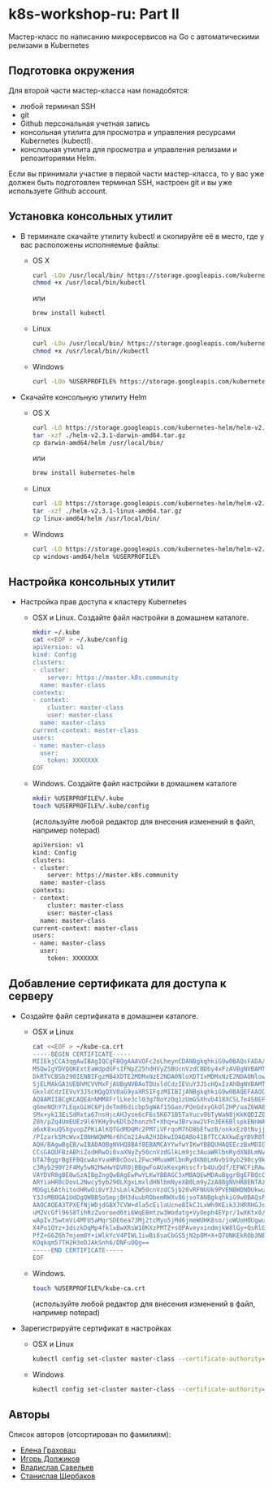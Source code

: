 
# k8s-workshop-ru: Part II

Мастер-класс по написанию микросервисов на Go с автоматическими 
релизами в Kubernetes

## Подготовка окружения

Для второй части мастер-класса нам понадобятся:
- любой терминал SSH
- git
- Github персональная учетная запись
- консольная утилита для просмотра и управления ресурсами Kubernetes (kubectl).
- конслоьная утилита для просмотра и управления релизами и репозиториями Helm.

Если вы принимали участие в первой части мастер-класса, то у вас уже должен быть подготовлен терминал SSH, настроен git и вы уже используете Github account.

## Установка консольных утилит

- В терминале скачайте утилиту kubectl и скопируйте её в место, где у вас расположены исполняемые файлы:

  - OS X
	```sh
	curl -LOo /usr/local/bin/ https://storage.googleapis.com/kubernetes-release/release/v1.5.6/bin/darwin/amd64/kubectl
	chmod +x /usr/local/bin/kubectl
	```
	или
	```sh
	brew install kubectl
	```

  - Linux
	```sh
	curl -LOo /usr/local/bin/ https://storage.googleapis.com/kubernetes-release/release/v1.5.6/bin/linux/amd64/kubectl
	chmod +x /usr/local/bin//kubectl
	```

  - Windows
	```sh
	curl -LOo %USERPROFILE% https://storage.googleapis.com/kubernetes-release/release/v1.5.6/bin/windows/amd64/kubectl.exe
	```

- Скачайте консольную утилиту Helm

  - OS X
	```sh
	curl -LO https://storage.googleapis.com/kubernetes-helm/helm-v2.3.1-darwin-amd64.tar.gz
	tar -xzf ./helm-v2.3.1-darwin-amd64.tar.gz 
	cp darwin-amd64/helm /usr/local/bin/
	```
	или
	```sh
	brew install kubernetes-helm
	```

  - Linux
	```sh
	curl -LO https://storage.googleapis.com/kubernetes-helm/helm-v2.3.1-linux-amd64.tar.gz
	tar -xzf ./helm-v2.3.1-linux-amd64.tar.gz 
	cp linux-amd64/helm /usr/local/bin/
	```

  - Windows
	```sh
	curl -LO https://storage.googleapis.com/kubernetes-helm/helm-v2.3.1-windows-amd64.zip
	cp windows-amd64/helm %USERPROFILE%
	```

## Настройка консольных утилит

- Настройка прав доступа к кластеру Kubernetes

  - OSX и Linux. Создайте файл настройки в домашнем каталоге.
	```sh
	mkdir ~/.kube
	cat <<EOF > ~/.kube/config
    apiVersion: v1
	kind: Config
	clusters:
	- cluster:
	    server: https://master.k8s.community
	  name: master-class
	contexts:
	- context:
	    cluster: master-class
	    user: master-class
	  name: master-class
	current-context: master-class
	users:
	- name: master-class
	  user:
	    token: XXXXXXX
	EOF
	```

  - Windows. Создайте файл настройки в домашнем каталоге
    ```sh
    mkdir %USERPROFILE%/.kube
    touch %USERPROFILE%/.kube/config
    ```
    (используйте любой редактор для внесения изменений в файл, например notepad)
    ```sh
    apiVersion: v1
	kind: Config
	clusters:
	- cluster:
	    server: https://master.k8s.community
	  name: master-class
	contexts:
	- context:
	    cluster: master-class
	    user: master-class
	  name: master-class
	current-context: master-class
	users:
	- name: master-class
	  user:
	    token: XXXXXXX
    ```

## Добавление сертификата для доступа к серверу

- Создайте файл сертификата в домашнеи каталоге.
  
  - OSX и Linux
	```sh
	cat <<EOF > ~/kube-ca.crt
	-----BEGIN CERTIFICATE-----
	MIIEkjCCA3qgAwIBAgIQCgFBQgAAAVOFc2oLheynCDANBgkqhkiG9w0BAQsFADA/
	MSQwIgYDVQQKExtEaWdpdGFsIFNpZ25hdHVyZSBUcnVzdCBDby4xFzAVBgNVBAMT
	DkRTVCBSb290IENBIFgzMB4XDTE2MDMxNzE2NDA0NloXDTIxMDMxNzE2NDA0Nlow
	SjELMAkGA1UEBhMCVVMxFjAUBgNVBAoTDUxldCdzIEVuY3J5cHQxIzAhBgNVBAMT
	GkxldCdzIEVuY3J5cHQgQXV0aG9yaXR5IFgzMIIBIjANBgkqhkiG9w0BAQEFAAOC
	AQ8AMIIBCgKCAQEAnNMM8FrlLke3cl03g7NoYzDq1zUmGSXhvb418XCSL7e4S0EF
	q6meNQhY7LEqxGiHC6PjdeTm86dicbp5gWAf15Gan/PQeGdxyGkOlZHP/uaZ6WA8
	SMx+yk13EiSdRxta67nsHjcAHJyse6cF6s5K671B5TaYucv9bTyWaN8jKkKQDIZ0
	Z8h/pZq4UmEUEz9l6YKHy9v6Dlb2honzhT+Xhq+w3Brvaw2VFn3EK6BlspkENnWA
	a6xK8xuQSXgvopZPKiAlKQTGdMDQMc2PMTiVFrqoM7hD8bEfwzB/onkxEz0tNvjj
	/PIzark5McWvxI0NHWQWM6r6hCm21AvA2H3DkwIDAQABo4IBfTCCAXkwEgYDVR0T
	AQH/BAgwBgEB/wIBADAOBgNVHQ8BAf8EBAMCAYYwfwYIKwYBBQUHAQEEczBxMDIG
	CCsGAQUFBzABhiZodHRwOi8vaXNyZy50cnVzdGlkLm9jc3AuaWRlbnRydXN0LmNv
	bTA7BggrBgEFBQcwAoYvaHR0cDovL2FwcHMuaWRlbnRydXN0LmNvbS9yb290cy9k
	c3Ryb290Y2F4My5wN2MwHwYDVR0jBBgwFoAUxKexpHsscfrb4UuQdf/EFWCFiRAw
	VAYDVR0gBE0wSzAIBgZngQwBAgEwPwYLKwYBBAGC3xMBAQEwMDAuBggrBgEFBQcC
	ARYiaHR0cDovL2Nwcy5yb290LXgxLmxldHNlbmNyeXB0Lm9yZzA8BgNVHR8ENTAz
	MDGgL6AthitodHRwOi8vY3JsLmlkZW50cnVzdC5jb20vRFNUUk9PVENBWDNDUkwu
	Y3JsMB0GA1UdDgQWBBSoSmpjBH3duubRObemRWXv86jsoTANBgkqhkiG9w0BAQsF
	AAOCAQEA3TPXEfNjWDjdGBX7CVW+dla5cEilaUcne8IkCJLxWh9KEik3JHRRHGJo
	uM2VcGfl96S8TihRzZvoroed6ti6WqEBmtzw3Wodatg+VyOeph4EYpr/1wXKtx8/
	wApIvJSwtmVi4MFU5aMqrSDE6ea73Mj2tcMyo5jMd6jmeWUHK8so/joWUoHOUgwu
	X4Po1QYz+3dszkDqMp4fklxBwXRsW10KXzPMTZ+sOPAveyxindmjkW8lGy+QsRlG
	PfZ+G6Z6h7mjem0Y+iWlkYcV4PIWL1iwBi8saCbGS5jN2p8M+X+Q7UNKEkROb3N6
	KOqkqm57TH2H3eDJAkSnh6/DNFu0Qg==
	-----END CERTIFICATE-----
	EOF
    ```

  - Windows.
    ```sh
    touch %USERPROFILE%/kube-ca.crt
    ```
    (используйте любой редактор для внесения изменений в файл, например notepad)

- Зарегистрируйте сертификат в настройках

  - OSX и Linux
    ```sh
    kubectl config set-cluster master-class --certificate-authority=$HOME/kube-ca.pem
    ```

  - Windows
    ```sh
    kubectl config set-cluster master-class --certificate-authority=%USERPROFILE%/kube-ca.pem
    ```

## Авторы

Список авторов (отсортирован по фамилиям):

- [Елена Граховац](https://github.com/rumyantseva)
- [Игорь Должиков](https://github.com/takama)
- [Владислав Савельев](https://github.com/vsaveliev)
- [Станислав Щербаков](https://github.com/STASiAN)
